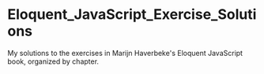 # Eloquent_JavaScript_Exercise_Solutions
My solutions to the exercises in Marijn Haverbeke's Eloquent JavaScript book, organized by chapter. 
